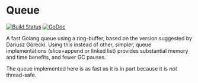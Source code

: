 Queue
=====

[![Build Status](https://travis-ci.org/eapache/queue.svg)](https://travis-ci.org/eapache/queue)
[![GoDoc](https://godoc.org/github.com/eapache/queue?status.png)](https://godoc.org/github.com/eapache/queue)

A fast Golang queue using a ring-buffer, based on the version suggested by Dariusz Górecki.
Using this instead of other, simpler, queue implementations (slice+append or linked list) provides
substantial memory and time benefits, and fewer GC pauses.

The queue implemented here is as fast as it is in part because it is *not* thread-safe.

